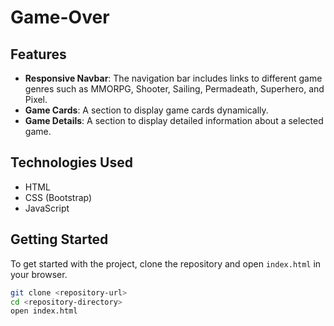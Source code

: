 # Game-Over

## Features
- **Responsive Navbar**: The navigation bar includes links to different game genres such as MMORPG, Shooter, Sailing, Permadeath, Superhero, and Pixel.
- **Game Cards**: A section to display game cards dynamically.
- **Game Details**: A section to display detailed information about a selected game.

## Technologies Used
- HTML
- CSS (Bootstrap)
- JavaScript

## Getting Started
To get started with the project, clone the repository and open `index.html` in your browser.

```sh
git clone <repository-url>
cd <repository-directory>
open index.html